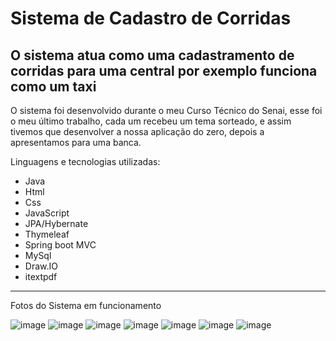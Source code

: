 # Sistema de Cadastro de Corridas

## O sistema atua como uma cadastramento de corridas para uma central por exemplo funciona como um taxi

O sistema foi desenvolvido durante o meu Curso Técnico do Senai, esse foi o meu último trabalho, cada um recebeu um tema sorteado, e assim tivemos que desenvolver a nossa aplicação do zero, depois a apresentamos para uma banca.

Linguagens e tecnologias utilizadas:

* Java
* Html
* Css
* JavaScript
* JPA/Hybernate
* Thymeleaf
* Spring boot MVC
* MySql
* Draw.IO
* itextpdf

<hr>

Fotos do Sistema em funcionamento

![image](https://github.com/user-attachments/assets/5eaa15dd-a936-44fe-a6bb-9086afe79832)
![image](https://github.com/user-attachments/assets/4300febf-e450-458c-b612-bfdb1a3d7efc)
![image](https://github.com/user-attachments/assets/1ddf211d-b9ad-4827-8082-02e7a49730f2)
![image](https://github.com/user-attachments/assets/a566dc4b-6d7f-4e30-a239-8c0d70f55ad2)
![image](https://github.com/user-attachments/assets/e5023459-7ed0-4448-b6a8-19fb3a110d09)
![image](https://github.com/user-attachments/assets/836b6a98-1fdd-4def-8e73-f5de6a8a23bd)
![image](https://github.com/user-attachments/assets/dcbf2925-a15d-4dc4-8a58-03a0cbfec5c6)





